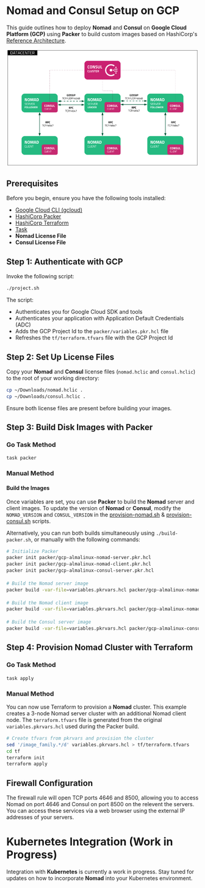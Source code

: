 # Nomad and Consul Setup on GCP

This guide outlines how to deploy **Nomad** and **Consul** on **Google Cloud Platform (GCP)** using **Packer** to build custom images based on HashiCorp's [Reference Architecture](https://developer.hashicorp.com/nomad/tutorials/enterprise/production-reference-architecture-vm-with-consul).

![Reference Diagram](./docs/reference-diagram.png)

## Prerequisites

Before you begin, ensure you have the following tools installed:

- [Google Cloud CLI (gcloud)](https://cloud.google.com/sdk/docs/install)
- [HashiCorp Packer](https://developer.hashicorp.com/packer/tutorials/docker-get-started/get-started-install-cli)
- [HashiCorp Terraform](https://developer.hashicorp.com/terraform/install)
- [Task](https://taskfile.dev/installation/)
- **Nomad License File**
- **Consul License File**

## Step 1: Authenticate with GCP

Invoke the following script:
```bash
./project.sh
```
The script:
- Authenticates you for Google Cloud SDK and tools
- Authenticates your application with Application Default Credentials (ADC)
- Adds the GCP Project Id to the `packer/variables.pkr.hcl` file
- Refreshes the `tf/terraform.tfvars` file with the GCP Project Id

## Step 2: Set Up License Files

Copy your **Nomad** and **Consul** license files (`nomad.hclic` and `consul.hclic`) to the root of your working directory:

```bash
cp ~/Downloads/nomad.hclic .
cp ~/Downloads/consul.hclic .
```

Ensure both license files are present before building your images.

## Step 3: Build Disk Images with Packer

### Go Task Method
```
task packer
```

### Manual Method

#### Build the Images

Once variables are set, you can use **Packer** to build the **Nomad** server and client images. To update the version of **Nomad** or **Consul**, modify the `NOMAD_VERSION` and `CONSUL_VERSION` in the [provision-nomad.sh](./packer/scripts/provision-nomad.sh) & [provision-consul.sh](./packer/scripts/provision-consul.sh) scripts.

Alternatively, you can run both builds simultaneously using `./build-packer.sh`, or manually with the following commands:

```bash
# Initialize Packer
packer init packer/gcp-almalinux-nomad-server.pkr.hcl
packer init packer/gcp-almalinux-nomad-client.pkr.hcl
packer init packer/gcp-almalinux-consul-server.pkr.hcl

# Build the Nomad server image
packer build -var-file=variables.pkrvars.hcl packer/gcp-almalinux-nomad-server.pkr.hcl

# Build the Nomad client image
packer build -var-file=variables.pkrvars.hcl packer/gcp-almalinux-nomad-client.pkr.hcl

# Build the Consul server image
packer build -var-file=variables.pkrvars.hcl packer/gcp-almalinux-consul-server.pkr.hcl
```

## Step 4: Provision Nomad Cluster with Terraform

### Go Task Method
```
task apply
```

### Manual Method

You can now use Terraform to provision a **Nomad** cluster. This example creates a 3-node Nomad server cluster with an additional Nomad client node. The `terraform.tfvars` file is generated from the original `variables.pkrvars.hcl` used during the Packer build.

```bash
# Create tfvars from pkrvars and provision the cluster
sed '/image_family.*/d' variables.pkrvars.hcl > tf/terraform.tfvars
cd tf
terraform init
terraform apply
```

## Firewall Configuration
The firewall rule will open TCP ports 4646 and 8500, allowing you to access Nomad on port 4646 and Consul on port 8500 on the relevent the servers. You can access these services via a web browser using the external IP addresses of your servers. 

# Kubernetes Integration (Work in Progress)

Integration with **Kubernetes** is currently a work in progress. Stay tuned for updates on how to incorporate **Nomad** into your Kubernetes environment.

